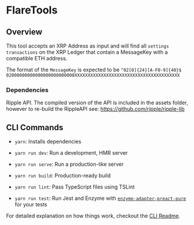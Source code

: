 # FlareTools

## Overview

This tool accepts an XRP Address as input and will find all `settings transactions` on the XRP Ledger that contain a MessageKey with a compatible ETH address.

The format of the `MessageKey` is expected to be
`^02[0]{24}[A-F0-9]{40}$`
`02000000000000000000000000XXXXXXXXXXXXXXXXXXXXXXXXXXXXXXXXXXXXXXXX`

### Dependencies

Ripple API.
The compiled version of the API is included in the assets folder, however to re-build the RippleAPI see: https://github.com/ripple/ripple-lib

## CLI Commands

-   `yarn`: Installs dependencies

-   `yarn run dev`: Run a development, HMR server

-   `yarn run serve`: Run a production-like server

-   `yarn run build`: Production-ready build

-   `yarn run lint`: Pass TypeScript files using TSLint

-   `yarn run test`: Run Jest and Enzyme with
    [`enzyme-adapter-preact-pure`](https://github.com/preactjs/enzyme-adapter-preact-pure) for
    your tests

For detailed explanation on how things work, checkout the [CLI Readme](https://github.com/developit/preact-cli/blob/master/README.md).
